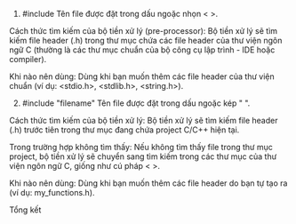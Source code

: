 1. #include <filename>
Tên file được đặt trong dấu ngoặc nhọn < >.

Cách thức tìm kiếm của bộ tiền xử lý (pre-processor): Bộ tiền xử lý sẽ tìm kiếm file header (.h) trong thư mục chứa các file header của thư viện ngôn ngữ C (thường là các thư mục chuẩn của bộ công cụ lập trình - IDE hoặc compiler).

Khi nào nên dùng: Dùng khi bạn muốn thêm các file header của thư viện chuẩn (ví dụ: <stdio.h>, <stdlib.h>, <string.h>).

2. #include "filename"
Tên file được đặt trong dấu ngoặc kép " ".

Cách thức tìm kiếm của bộ tiền xử lý: Bộ tiền xử lý sẽ tìm kiếm file header (.h) trước tiên trong thư mục đang chứa project C/C++ hiện tại.

Trong trường hợp không tìm thấy: Nếu không tìm thấy file trong thư mục project, bộ tiền xử lý sẽ chuyển sang tìm kiếm trong các thư mục của thư viện ngôn ngữ C, giống như cú pháp < >.

Khi nào nên dùng: Dùng khi bạn muốn thêm các file header do bạn tự tạo ra (ví dụ: my_functions.h).

Tổng kết
